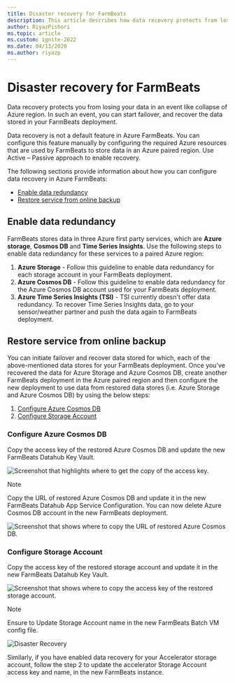 ```yaml
---
title: Disaster recovery for FarmBeats
description: This article describes how data recovery protects from losing your data.
author: RiyazPishori
ms.topic: article
ms.custom: ignite-2022
ms.date: 04/13/2020
ms.author: riyazp
---
```


# Disaster recovery for FarmBeats

Data recovery protects you from losing your data in an event like collapse of Azure region. In such an event, you can start failover, and recover the data stored in your FarmBeats deployment.

Data recovery is not a default feature in Azure FarmBeats. You can configure this feature manually by configuring the required Azure resources that are used by FarmBeats to store data in an Azure paired region. Use Active – Passive approach to enable recovery.

The following sections provide information about how you can configure data recovery in Azure FarmBeats:

- [Enable data redundancy](#enable-data-redundancy)
- [Restore service from online backup](#restore-service-from-online-backup)


## Enable data redundancy

FarmBeats stores data in three Azure first party services, which are **Azure storage**, **Cosmos DB** and **Time Series Insights**. Use the following steps to enable data redundancy for these services to a paired Azure region:

1.	**Azure Storage** - Follow this guideline to enable data redundancy for each storage account in your FarmBeats deployment.
2.	**Azure Cosmos DB** - Follow this guideline to enable data redundancy for the Azure Cosmos DB account used for your FarmBeats deployment.
3.	**Azure Time Series Insights (TSI)** - TSI currently doesn't offer data redundancy. To recover Time Series Insights data, go to your sensor/weather partner and push the data again to FarmBeats deployment.

## Restore service from online backup

You can initiate failover and recover data stored for which, each of the above-mentioned data stores for your FarmBeats deployment. Once you've recovered the data for Azure Storage and Azure Cosmos DB, create another FarmBeats deployment in the Azure paired region and then configure the new deployment to use data from restored data stores (i.e. Azure Storage and Azure Cosmos DB) by using the below steps:

1. [Configure Azure Cosmos DB](#configure-azure-cosmos-db)
2. [Configure Storage Account](#configure-storage-account)


### Configure Azure Cosmos DB

Copy the access key of the restored Azure Cosmos DB and update the new FarmBeats Datahub Key Vault.


  ![Screenshot that highlights where to get the copy of the access key.](./media/disaster-recovery-for-farmbeats/key-vault-secrets.png)

> [!NOTE]
> Copy the URL of restored Azure Cosmos DB and update it in the new FarmBeats Datahub App Service Configuration. You can now delete Azure Cosmos DB account in the new FarmBeats deployment.

  ![Screenshot that shows where to copy the URL of restored Azure Cosmos DB.](./media/disaster-recovery-for-farmbeats/configuration.png)

### Configure Storage Account

Copy the access key of the restored storage account and update it in the new FarmBeats Datahub Key Vault.

![Screenshot that shows where to copy the access key of the restored storage account.](./media/disaster-recovery-for-farmbeats/key-vault-7-secrets.png)

>[!NOTE]
> Ensure to Update Storage Account name in the new FarmBeats Batch VM config file.

![Disaster Recovery](./media/disaster-recovery-for-farmbeats/batch-prep-files.png)

Similarly, if you have enabled data recovery for your Accelerator storage account,  follow the step 2 to update the accelerator Storage Account access key and name, in the new FarmBeats instance.
